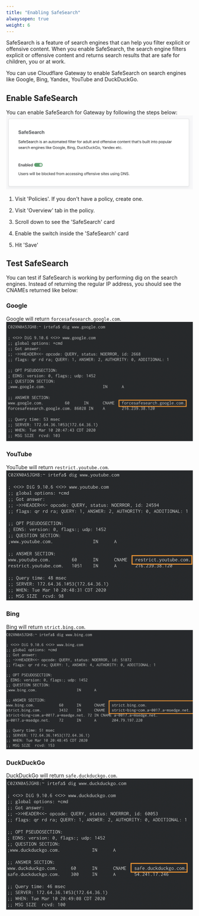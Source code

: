 ```yaml
---
title: "Enabling SafeSearch"
alwaysopen: true
weight: 6
---
```

SafeSearch is a feature of search engines that can help you filter explicit or offensive content. When you enable SafeSearch, the search engine filters explicit or offensive content and returns search results that are safe for children, you or at work.

You can use Cloudflare Gateway to enable SafeSearch on search engines like Google, Bing, Yandex, YouTube and DuckDuckGo.

## Enable SafeSearch
You can enable SafeSearch for Gateway by following the steps below:
![SafeSearch Card](../static/safesearch-card.png)

1. Visit 'Policies'. If you don't have a policy, create one.

2. Visit 'Overview' tab in the policy.

3. Scroll down to see the 'SafeSearch' card

4. Enable the switch inside the 'SafeSearch' card

5. Hit 'Save'

## Test SafeSearch
You can test if SafeSearch is working by performing dig on the search engines. Instead of returning the regular IP address, you should see the CNAMEs returned like below:

### Google
Google will return `forcesafesearch.google.com`.
![SafeSearch Google](../static/google-safesearch.png)

### YouTube
YouTube will return `restrict.youtube.com`.
![SafeSearch Youtube](../static/youtube-safesearch.png)

### Bing
Bing will return `strict.bing.com`.
![SafeSearch Bing](../static/bing-safesearch.png)

### DuckDuckGo
DuckDuckGo will return `safe.duckduckgo.com`.
![SafeSearch DuckDuckGo](../static/duckduckgo-safesearch.png)
